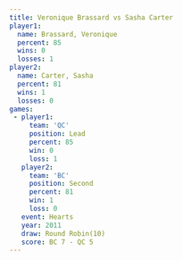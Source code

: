 ```yaml
---
title: Veronique Brassard vs Sasha Carter
player1:                   
  name: Brassard, Veronique
  percent: 85              
  wins: 0                  
  losses: 1                
player2:                   
  name: Carter, Sasha      
  percent: 81              
  wins: 1                  
  losses: 0                
games:
 - player1:        
     team: 'QC'    
     position: Lead
     percent: 85   
     win: 0        
     loss: 1       
   player2:          
     team: 'BC'      
     position: Second
     percent: 81     
     win: 1          
     loss: 0         
   event: Hearts        
   year: 2011           
   draw: Round Robin(10)
   score: BC 7 - QC 5   
---
```

